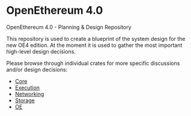 # OpenEthereum 4.0

OpenEthereum 4.0 - Planning &amp; Design Repository

This repository is used to create a blueprint of the system design for the new OE4 edition. At the moment it is used to gather the most important high-level design decisions.

Please browse through individual crates for more specific discussions and/or design decisions:

  - [Core](crates/core/README.md)
  - [Execution](crates/execution/README.md)
  - [Networking](crates/networking/README.md)
  - [Storage](crates/storage/README.md)
  - [OE](crates/oe/README.md)
